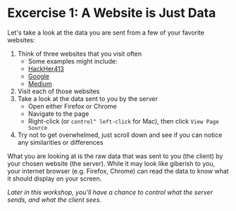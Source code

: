 # Excercise 1: A Website is Just Data
Let's take a look at the data you are sent from a few of your favorite websites:

1. Think of three websites that you visit often
    * Some examples might include:
    * [HackHer413](https://hackher413.com)
    * [Google](https://www.google.com)
    * [Medium](https://code.likeagirl.io/)
2. Visit each of those websites
3. Take a look at the data sent to you by the server
    * Open either Firefox or Chrome
    * Navigate to the page
    * Right-click (or `control^ left-click` for Mac), then click `View Page Source`
4. Try not to get overwhelmed, just scroll down and see if you can notice any similarities or differences

What you are looking at is the raw data that was sent to you (the client) by your chosen website (the server). While it may look like giberish to you, your internet browser (e.g. Firefox, Chrome) can read the data to know what it should display on your screen.

_Later in this workshop, you'll have a chance to control what the server sends, and what the client sees._
